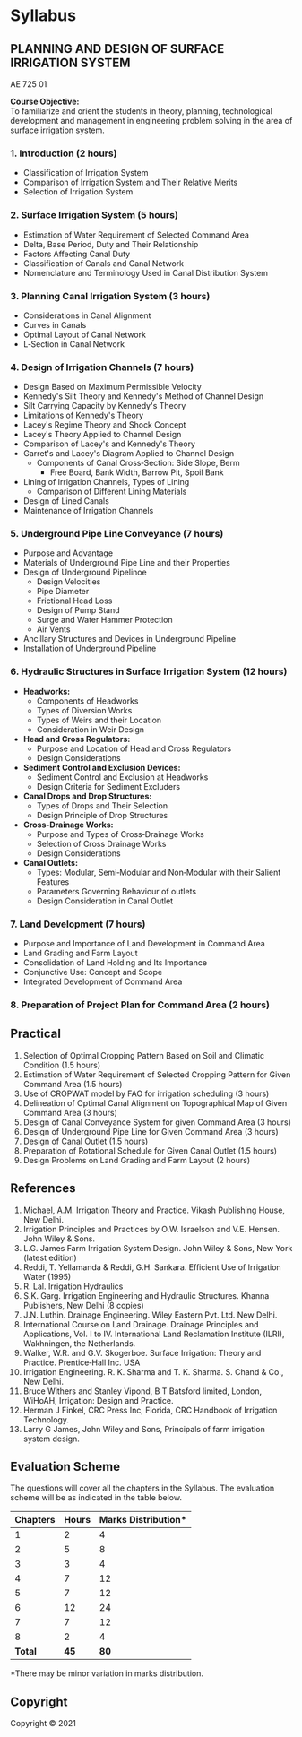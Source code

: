 # Syllabus

## PLANNING AND DESIGN OF SURFACE IRRIGATION SYSTEM<br>
AE 725 01

**Course Objective:**<br>
To familiarize and orient the students in theory, planning, technological development and management in engineering problem solving in the area of surface irrigation system.

### 1. Introduction (2 hours)

* Classification of Irrigation System
* Comparison of Irrigation System and Their Relative Merits
* Selection of Irrigation System

### 2. Surface Irrigation System (5 hours)

* Estimation of Water Requirement of Selected Command Area
* Delta, Base Period, Duty and Their Relationship
* Factors Affecting Canal Duty
* Classification of Canals and Canal Network
* Nomenclature and Terminology Used in Canal Distribution System

### 3. Planning Canal Irrigation System (3 hours)

* Considerations in Canal Alignment
* Curves in Canals
* Optimal Layout of Canal Network
* L‐Section in Canal Network

### 4. Design of Irrigation Channels (7 hours)

* Design Based on Maximum Permissible Velocity
* Kennedy's Silt Theory and Kennedy's Method of Channel Design
* Silt Carrying Capacity by Kennedy's Theory
* Limitations of Kennedy's Theory
* Lacey's Regime Theory and Shock Concept
* Lacey's Theory Applied to Channel Design
* Comparison of Lacey's and Kennedy's Theory
* Garret's and Lacey's Diagram Applied to Channel Design
    * Components of Canal Cross‐Section: Side Slope, Berm
        * Free Board, Bank Width, Barrow Pit, Spoil Bank
* Lining of Irrigation Channels, Types of Lining
    * Comparison of Different Lining Materials
* Design of Lined Canals
* Maintenance of Irrigation Channels

### 5. Underground Pipe Line Conveyance (7 hours)

* Purpose and Advantage
* Materials of Underground Pipe Line and their Properties
* Design of Underground Pipelinoe
    * Design Velocities
    * Pipe Diameter
    * Frictional Head Loss
    * Design of Pump Stand
    * Surge and Water Hammer Protection
    * Air Vents
* Ancillary Structures and Devices in Underground Pipeline
* Installation of Underground Pipeline

### 6. Hydraulic Structures in Surface Irrigation System (12 hours)

* **Headworks:**
    * Components of Headworks
    * Types of Diversion Works
    * Types of Weirs and their Location
    * Consideration in Weir Design
* **Head and Cross Regulators:**
    * Purpose and Location of Head and Cross Regulators
    * Design Considerations
* **Sediment Control and Exclusion Devices:**
    * Sediment Control and Exclusion at Headworks
    * Design Criteria for Sediment Excluders
* **Canal Drops and Drop Structures:**
    * Types of Drops and Their Selection
    * Design Principle of Drop Structures
* **Cross‐Drainage Works:**
    * Purpose and Types of Cross‐Drainage Works
    * Selection of Cross Drainage Works
    * Design Considerations
* **Canal Outlets:**
    * Types: Modular, Semi‐Modular and Non‐Modular with their Salient Features
    * Parameters Governing Behaviour of outlets
    * Design Consideration in Canal Outlet

### 7. Land Development (7 hours)

* Purpose and Importance of Land Development in Command Area
* Land Grading and Farm Layout
* Consolidation of Land Holding and Its Importance
* Conjunctive Use: Concept and Scope
* Integrated Development of Command Area

### 8. Preparation of Project Plan for Command Area (2 hours)

## Practical

1. Selection of Optimal Cropping Pattern Based on Soil and Climatic Condition (1.5 hours)
2. Estimation of Water Requirement of Selected Cropping Pattern for Given Command Area (1.5 hours)
3. Use of CROPWAT model by FAO for irrigation scheduling (3 hours)
4. Delineation of Optimal Canal Alignment on Topographical Map of Given Command Area (3 hours)
5. Design of Canal Conveyance System for given Command Area (3 hours)
6. Design of Underground Pipe Line for Given Command Area (3 hours)
7. Design of Canal Outlet (1.5 hours)
8. Preparation of Rotational Schedule for Given Canal Outlet (1.5 hours)
9. Design Problems on Land Grading and Farm Layout (2 hours)

## References

1. Michael, A.M. Irrigation Theory and Practice. Vikash Publishing House, New Delhi.
2. Irrigation Principles and Practices by O.W. Israelson and V.E. Hensen. John Wiley & Sons.
3. L.G. James Farm Irrigation System Design. John Wiley & Sons, New York (latest edition)
4. Reddi, T. Yellamanda & Reddi, G.H. Sankara. Efficient Use of Irrigation Water (1995)
5. R. Lal. Irrigation Hydraulics
6. S.K. Garg. Irrigation Engineering and Hydraulic Structures. Khanna Publishers, New Delhi (8 copies)
7. J.N. Luthin. Drainage Engineering. Wiley Eastern Pvt. Ltd. New Delhi.
8. International Course on Land Drainage. Drainage Principles and Applications, Vol. I to IV. International Land Reclamation Institute (ILRI), Wakhningen, the Netherlands.
9. Walker, W.R. and G.V. Skogerboe. Surface Irrigation: Theory and Practice. Prentice‐Hall Inc. USA
10. Irrigation Engineering. R. K. Sharma and T. K. Sharma. S. Chand & Co., New Delhi.
11. Bruce Withers and Stanley Vipond, B T Batsford limited, London, WiHoAH, Irrigation: Design and Practice.
12. Herman J Finkel, CRC Press Inc, Florida, CRC Handbook of Irrigation Technology.
13. Larry G James, John Wiley and Sons, Principals of farm irrigation system design.

## Evaluation Scheme

The questions will cover all the chapters in the Syllabus. The evaluation scheme will be as indicated in the table below.

| Chapters | Hours | Marks Distribution* |
|---|---|---|
| 1 | 2 | 4 |
| 2 | 5 | 8 |
| 3 | 3 | 4 |
| 4 | 7 | 12 |
| 5 | 7 | 12 |
| 6 | 12 | 24 |
| 7 | 7 | 12 |
| 8 | 2 | 4 |
| **Total** | **45** | **80** |

*There may be minor variation in marks distribution.

## Copyright

Copyright &copy; 2021

